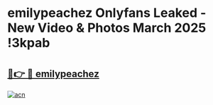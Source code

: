 # emilypeachez Onlyfans Leaked - New Video & Photos March 2025 !3kpab

# <h2><a href="https://hfg5if.iuczelnia.edu.pl?title=emilypeachez&ref=3kpab">🔗👉 🔴 emilypeachez</a></h2>

[![acn](https://github.com/user-attachments/assets/0f9c940e-d8b0-45ae-aac7-cd30a18b3e1c)](https://hfg5if.iuczelnia.edu.pl?title=emilypeachez&ref=3kpab)

